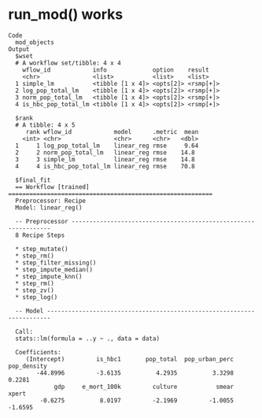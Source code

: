 # run_mod() works

    Code
      mod_objects
    Output
      $wset
      # A workflow set/tibble: 4 x 4
        wflow_id            info             option    result   
        <chr>               <list>           <list>    <list>   
      1 simple_lm           <tibble [1 x 4]> <opts[2]> <rsmp[+]>
      2 log_pop_total_lm    <tibble [1 x 4]> <opts[2]> <rsmp[+]>
      3 norm_pop_total_lm   <tibble [1 x 4]> <opts[2]> <rsmp[+]>
      4 is_hbc_pop_total_lm <tibble [1 x 4]> <opts[2]> <rsmp[+]>
      
      $rank
      # A tibble: 4 x 5
         rank wflow_id            model      .metric  mean
        <int> <chr>               <chr>      <chr>   <dbl>
      1     1 log_pop_total_lm    linear_reg rmse     9.64
      2     2 norm_pop_total_lm   linear_reg rmse    14.8 
      3     3 simple_lm           linear_reg rmse    14.8 
      4     4 is_hbc_pop_total_lm linear_reg rmse    70.8 
      
      $final_fit
      == Workflow [trained] ==========================================================
      Preprocessor: Recipe
      Model: linear_reg()
      
      -- Preprocessor ----------------------------------------------------------------
      8 Recipe Steps
      
      * step_mutate()
      * step_rm()
      * step_filter_missing()
      * step_impute_median()
      * step_impute_knn()
      * step_rm()
      * step_zv()
      * step_log()
      
      -- Model -----------------------------------------------------------------------
      
      Call:
      stats::lm(formula = ..y ~ ., data = data)
      
      Coefficients:
         (Intercept)         is_hbc1       pop_total  pop_urban_perc     pop_density  
            -44.8996         -3.6135          4.2935          3.3298          0.2281  
                 gdp     e_mort_100k         culture           smear           xpert  
             -0.6275          8.0197         -2.1969         -1.0055         -1.6595  
      
      

